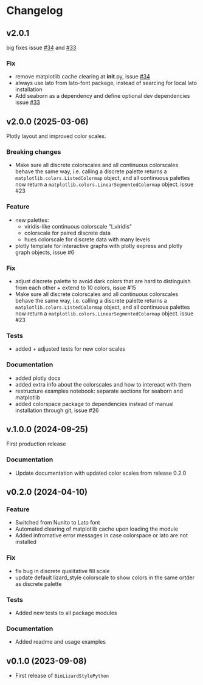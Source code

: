 # Changelog

<!--next-version-placeholder-->

## v2.0.1
big fixes issue [#34](https://github.com/lizard-bio/nature-grade-visualization-playground/issues/34) and [#33](https://github.com/lizard-bio/nature-grade-visualization-playground/issues/33)

### Fix

- remove matplotlib cache clearing at __init__.py, issue [#34](https://github.com/lizard-bio/nature-grade-visualization-playground/issues/34)
- always use lato from lato-font package, instead of searcing for local lato installation 
- Add seaborn as a dependency and define optional dev dependencies issue [#33](https://github.com/lizard-bio/nature-grade-visualization-playground/issues/33)

## v2.0.0 (2025-03-06)

Plotly layout and improved color scales.

### Breaking changes

- Make sure all discrete colorscales and all continuous colorscales behave the same way, i.e. calling a discrete palette returns a `matplotlib.colors.ListedColormap` object, and all continuous palettes now return a `matplotlib.colors.LinearSegmentedColormap` object. issue #23 

### Feature

- new palettes:
    - viridis-like continuous colorscale "l_viridis"
    - colorscale for paired discrete data
    - hues colorscale for discrete data with many levels
- plotly template for interactive graphs with plotly express and plotly graph objects, issue #6 

### Fix

- adjust discrete palette to avoid dark colors that are hard to distinguish from each other + extend to 10 colors, issue #15
- Make sure all discrete colorscales and all continuous colorscales behave the same way, i.e. calling a discrete palette returns a `matplotlib.colors.ListedColormap` object, and all continuous palettes now return a `matplotlib.colors.LinearSegmentedColormap` object. issue #23 

### Tests

- added + adjusted tests for new color scales

### Documentation

- added plotly docs
- added extra info about the colorscales and how to intereact with them
- restructure examples notebook: separate sections for seaborn and matplotlib
- added colorspace package to dependencies instead of manual installation through git, issue #26 


## v.1.0.0 (2024-09-25)

First production release

### Documentation

- Update documentation with updated color scales from release 0.2.0

## v0.2.0 (2024-04-10)

### Feature

- Switched from Nunito to Lato font
- Automated clearing of matplotlib cache upon loading the module
- Added infromative error messages in case colorspace or lato are not installed


### Fix

- fix bug in discrete qualitative fill scale
- update default lizard_style colorscale to show colors in the same ortder as discrete palette


### Tests

- Added new tests to all package modules

### Documentation

- Added readme and usage examples

## v0.1.0 (2023-09-08)

- First release of `BioLizardStylePython`